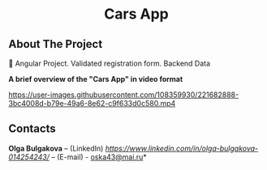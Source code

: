 <h1 align="center"> Cars App</h1>
<h2>About The Project</h2>

🚗 Angular Project. Validated registration form. Backend Data

**A brief overview of the "Cars App" in video format**    


https://user-images.githubusercontent.com/108359930/221682888-3bc4008d-b79e-49a6-8e62-c9f633d0c580.mp4


<h2>Contacts</h2>

**Olga Bulgakova** – (LinkedIn) *https://www.linkedin.com/in/olga-bulgakova-014254243/* – (E-mail) - oska43@mai.ru*

